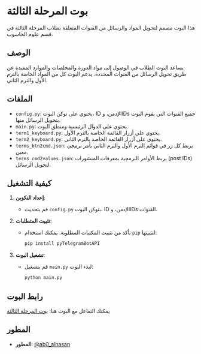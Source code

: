 # بوت المرحلة الثالثة

هذا البوت مصمم لتحويل المواد والرسائل من القنوات المتعلقة بطلاب المرحلة الثالثة في قسم علوم الحاسوب.

## الوصف

يساعد البوت الطلاب في الوصول إلى مواد الدورة والمخلصات والموارد المفيدة عن طريق تحويل الرسائل من القنوات المحددة. يدعم البوت كل من المواد الخاصة بالترم الأول والترم الثاني.

## الملفات

- `config.py`: يحتوي على توكن البوت، ID الإدمن، وIDs جميع القنوات التي يقوم البوت بتحويل الرسائل منها.
- `main.py`: يحتوي على الدوال الرئيسية ومنطق البوت.
- `term1_keyboard.py`: يحتوي على أزرار القائمة الخاصة بالترم الأول.
- `term2_keyboard.py`: يحتوي على أزرار القائمة الخاصة بالترم الثاني.
- `terms_btn2cmd.json`: يربط كل زر في قوائم الترم الأول والترم الثاني بأمر برمجي معين.
- `terms_cmd2values.json`: يربط الأوامر البرمجية بمعرفات المنشورات (post IDs) لتحويل الرسائل.

## كيفية التشغيل

1. **إعداد التكوين**:
   - قم بتحديث `config.py` بتوكن البوت، ID الإدمن، وIDs القنوات.

2. **تثبيت المتطلبات**:
   - تأكد من تثبيت المكتبات المطلوبة. يمكنك استخدام `pip` لتثبيتها:
     ```bash
     pip install pyTelegramBotAPI
     ```

3. **تشغيل البوت**:
   - قم بتشغيل `main.py` لبدء البوت:
     ```bash
     python main.py
     ```

## رابط البوت

يمكنك التفاعل مع البوت هنا: [بوت المرحلة الثالثة](https://t.me/cs_stg3_bot)

## المطور

- **المطور**: [@ab0_alhasan](https://linktr.ee/ab0.alhasan)
